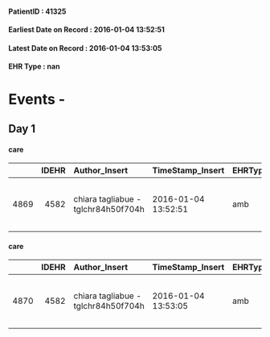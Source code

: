 
#### PatientID : 41325
#### Earliest Date on Record : 2016-01-04 13:52:51
#### Latest Date on Record : 2016-01-04 13:53:05
#### EHR Type : nan

# Events - 

## Day 1

#### care
|      |   IDEHR | Author_Insert                       | TimeStamp_Insert    | EHRType   |   PatientID |   IDGESTIONE_AUSILI |   opt_annulla_consegna | ds_note_x   | dt_Ric_consegna     | opt_ausilio                                     |
|-----:|--------:|:------------------------------------|:--------------------|:----------|------------:|--------------------:|-----------------------:|:------------|:--------------------|:------------------------------------------------|
| 4869 |    4582 | chiara tagliabue - tglchr84h50f704h | 2016-01-04 13:52:51 | amb       |       41325 |                4732 |                      0 | urgent      | 2016-01-04 00:00:00 | electronic articulated bed with side rails # 14 |

#### care
|      |   IDEHR | Author_Insert                       | TimeStamp_Insert    | EHRType   |   PatientID |   IDGESTIONE_AUSILI |   opt_annulla_consegna | ds_note_x   | dt_Ric_consegna     | opt_ausilio                             |
|-----:|--------:|:------------------------------------|:--------------------|:----------|------------:|--------------------:|-----------------------:|:------------|:--------------------|:----------------------------------------|
| 4870 |    4582 | chiara tagliabue - tglchr84h50f704h | 2016-01-04 13:53:05 | amb       |       41325 |                4733 |                      0 | urgent      | 2016-01-04 00:00:00 | antid air mattress with compressor # 16 |


